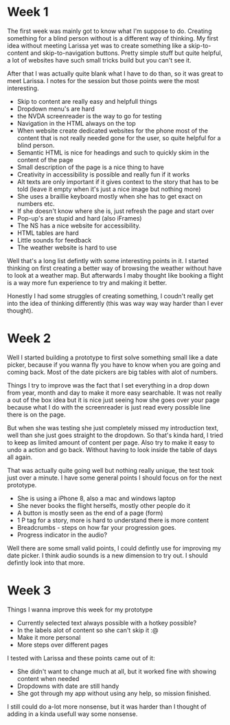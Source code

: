 # Week 1

The first week was mainly got to know what I'm suppose to do. Creating something for a blind person without is a different way of thinking. My first idea without meeting Larissa yet was to create something like a skip-to-content and skip-to-navigation buttons. Pretty simple stuff but quite helpful, a lot of websites have such small tricks build but you can't see it.

After that I was actually quite blank what I have to do than, so it was great to meet Larissa.
I notes for the session but those points were the most interesting.

- Skip to content are really easy and helpfull things
- Dropdown menu's are hard
- the NVDA screenreader is the way to go for testing
- Navigation in the HTML always on the top
- When website create dedicated websites for the phone most of the content that is not really needed gone for the user, so quite helpful for a blind person.
- Semantic HTML is nice for headings and such to quickly skim in the content of the page
- Small description of the page is a nice thing to have
- Creativity in accessibility is possible and really fun if it works
- Alt texts are only important if it gives context to the story that has to be told (leave it empty when it's just a nice image but nothing more)
- She uses a braillie keyboard mostly when she has to get exact on numbers etc.
- If she doesn't know where she is, just refresh the page and start over
- Pop-up's are stupid and hard (also iFrames)
- The NS has a nice website for accessibility.
- HTML tables are hard
- Little sounds for feedback
- The weather website is hard to use

Well that's a long list defintly with some interesting points in it.
I started thinking on first creating a better way of browsing the weather without have to look at a weather map.
But afterwards I maby thought like booking a flight is a way more fun experience to try and making it better.

Honestly I had some struggles of creating something, I coudn't really get into the idea of thinking differently (this was way way way harder than I ever thought).

# Week 2

Well I started building a prototype to first solve something small like a date picker, because if you wanna fly you have to know when you are going and coming back. Most of the date pickers are big tables with alot of numbers.

Things I try to improve was the fact that I set everything in a drop down from year, month and day to make it more easy searchable. It was not really a out of the box idea but it is nice just seeing how she goes over your page because what I do with the screenreader is just read every possible line there is on the page.

But when she was testing she just completely missed my introduction text, well than she just goes straight to the dropdown. So that's kinda hard, I tried to keep as limited amount of content per page. Also try to make it easy to undo a action and go back. Without having to look inside the table of days all again.

That was actually quite going well but nothing really unique, the test took just over a minute. I have some general points I should focus on for the next prototype.

- She is using a iPhone 8, also a mac and windows laptop
- She never books the flight herselfs, mostly other people do it
- A button is mostly seen as the end of a page (form)
- 1 P tag for a story, more is hard to understand there is more content
- Breadcrumbs - steps on how far your progression goes.
- Progress indicator in the audio?

Well there are some small valid points, I could defintly use for improving my date picker. I think audio sounds is a new dimension to try out. I should defintly look into that more.

# Week 3

Things I wanna improve this week for my prototype

- Currently selected text always possible with a hotkey possible?
- In the labels alot of content so she can't skip it :@
- Make it more personal
- More steps over different pages

I tested with Larissa and these points came out of it:

- She didn't want to change much at all, but it worked fine with showing content when needed
- Dropdowns with date are still handy
- She got through my app without using any help, so mission finished.

I still could do a-lot more nonsense, but it was harder than I thought of adding in a kinda usefull way some nonsense.
